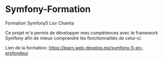 # Symfony-Formation
Formation Symfony5 Lior Chamla

Ce projet m'a permis de développer mes compétences avec le framework Symfony afin de mieux comprendre les fonctionnalités de celui-ci.

Lien de la formation: https://learn.web-develop.me/symfony-5-en-profondeur
